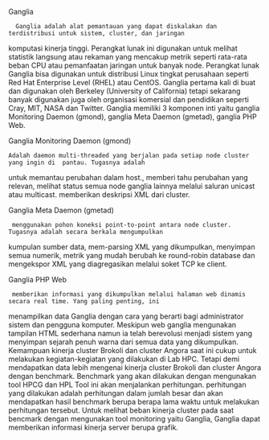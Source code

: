 Ganglia

	  Ganglia adalah alat pemantauan yang dapat diskalakan dan terdistribusi untuk sistem, cluster, dan jaringan 
  komputasi kinerja tinggi. Perangkat lunak ini digunakan untuk melihat statistik langsung atau rekaman yang
  mencakup metrik seperti rata-rata beban CPU atau pemanfaatan jaringan untuk banyak node. Perangkat lunak 
  Ganglia bisa digunakan untuk distribusi Linux tingkat perusahaan seperti Red Hat Enterprise Level (RHEL)
  atau CentOS. Ganglia pertama kali di buat dan digunakan  oleh Berkeley (University of California) tetapi 
  sekarang banyak digunakan juga oleh organisasi komersial dan pendidikan seperti Cray, MIT, NASA dan Twitter.
  Ganglia memiliki 3 komponen inti yaitu ganglia Monitoring Daemon (gmond), ganglia Meta Daemon (gmetad),
  ganglia PHP Web.


Ganglia Monitoring Daemon (gmond) 

  	Adalah daemon multi-threaded yang berjalan pada setiap node cluster yang ingin di  pantau. Tugasnya adalah
  untuk memantau perubahan dalam host., memberi tahu perubahan yang relevan, melihat status semua node ganglia
  lainnya melalui saluran unicast atau multicast. memberikan deskripsi XML dari cluster.

Ganglia Meta Daemon (gmetad) 

 	 menggunakan pohon koneksi point-to-point antara node cluster. Tugasnya adalah secara berkala mengumpulkan
  kumpulan sumber data, mem-parsing XML yang dikumpulkan, menyimpan semua numerik, metrik yang mudah berubah
  ke round-robin database dan mengekspor XML yang diagregasikan melalui soket TCP ke client.


Ganglia PHP Web 

 	 memberikan informasi yang dikumpulkan melalui halaman web dinamis secara real time. Yang paling penting, ini
  menampilkan data Ganglia dengan cara yang berarti bagi administrator sistem dan pengguna komputer. Meskipun
  web ganglia mengunakan tampilan HTML sederhana namun ia telah berevolusi menjadi sistem yang menyimpan sejarah
  penuh warna dari semua data yang dikumpulkan.
  Kemampuan kinerja cluster Brokoli dan cluster Angora saat ini cukup untuk melakukan kegiatan-kegiatan
  yang dilakukan di Lab HPC. Tetapi demi mendapatkan data lebih  mengenai kinerja cluster Brokoli dan cluster
  Angora dengan benchmark. Benchmark yang akan dilakukan dengan mengunakan tool HPCG dan HPL Tool ini akan
  menjalankan perhitungan. perhitungan yang dilakukan adalah perhitungan dalam jumlah besar dan akan mendapatkan
  hasil benchmark berupa berapa lama waktu untuk melakukan perhitungan tersebut.
  Untuk melihat beban kinerja cluster pada saat bencmark dengan mengunakan tool monitoring yaitu Ganglia,
  Ganglia dapat memberikan informasi kinerja server berupa grafik.
